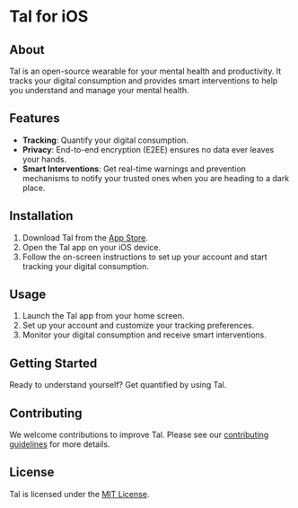 # Tal for iOS

## About

Tal is an open-source wearable for your mental health and productivity. It tracks your digital consumption and provides smart interventions to help you understand and manage your mental health.

## Features

- **Tracking**: Quantify your digital consumption.
- **Privacy**: End-to-end encryption (E2EE) ensures no data ever leaves your hands.
- **Smart Interventions**: Get real-time warnings and prevention mechanisms to notify your trusted ones when you are heading to a dark place.

## Installation

1. Download Tal from the [App Store](https://apps.apple.com/app/idYOUR_APP_ID).
2. Open the Tal app on your iOS device.
3. Follow the on-screen instructions to set up your account and start tracking your digital consumption.

## Usage

1. Launch the Tal app from your home screen.
2. Set up your account and customize your tracking preferences.
3. Monitor your digital consumption and receive smart interventions.

## Getting Started

Ready to understand yourself? Get quantified by using Tal.

## Contributing

We welcome contributions to improve Tal. Please see our [contributing guidelines](CONTRIBUTING.md) for more details.

## License

Tal is licensed under the [MIT License](LICENSE).
